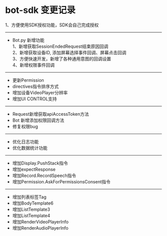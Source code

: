 # bot-sdk 变更记录
1、方便使用SDK授权功能，SDK会自己完成授权
***
* Bot.py 新增功能  
1、新增获取SessionEndedRequest结束原因回调   
2、新增获取设备ID, 添加屏幕选择事件回调、屏幕点击回调   
3、方便快速开发，新增了各种通用意图的回调设置      
4、新增权限事件回调

***
* 更新Permission
* directives指令排序方式
* 增加设备VideoPlayer分辨率
* 增加UI CONTROL支持

***
* Request新增获取apiAccessToken方法
* Bot 新增添加权限回调方法
* 修复权限bug

***
* 优化日志功能
* 优化数据统计功能

***
* 增加Display.PushStack指令
* 增加expectResponse
* 增加Record.RecordSpeech指令
* 增加Permission.AskForPermissionsConsent指令

*** 
* 增加列表标签Tag
* 增加BodyTemplate6
* 增加ListTemplate3
* 增加ListTemplate4
* 增加RenderVideoPlayerInfo
* 增加RenderAudioPlayerInfo